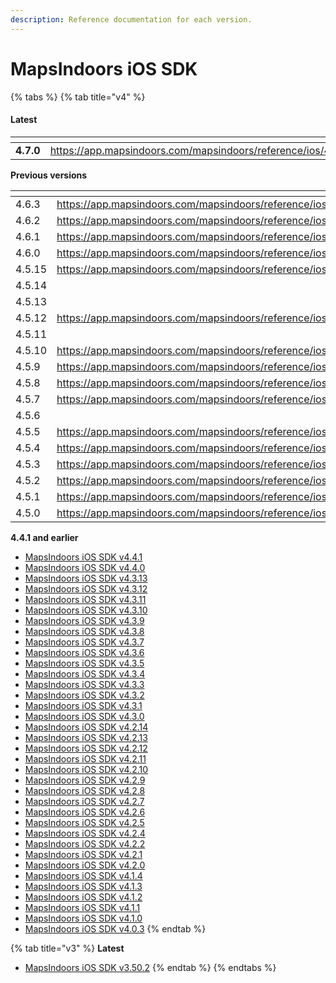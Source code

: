 ```yaml
---
description: Reference documentation for each version.
---
```


# MapsIndoors iOS SDK

{% tabs %}
{% tab title="v4" %}
#### **Latest**[**​**](https://docs.mapsindoors.com/reference-docs/ios#latest-1)

<table data-view="cards"><thead><tr><th></th><th data-hidden data-card-target data-type="content-ref"></th></tr></thead><tbody><tr><td><strong>4.7.0</strong></td><td><a href="https://app.mapsindoors.com/mapsindoors/reference/ios/4.7.0/documentation/mapsindoors/">https://app.mapsindoors.com/mapsindoors/reference/ios/4.7.0/documentation/mapsindoors/</a></td></tr></tbody></table>

**Previous versions**[**​**](https://docs.mapsindoors.com/reference-docs/ios#previous-versions)

<table data-view="cards"><thead><tr><th></th><th data-hidden data-card-target data-type="content-ref"></th></tr></thead><tbody><tr><td>4.6.3</td><td><a href="https://app.mapsindoors.com/mapsindoors/reference/ios/4.6.3/documentation/mapsindoors/">https://app.mapsindoors.com/mapsindoors/reference/ios/4.6.3/documentation/mapsindoors/</a></td></tr><tr><td>4.6.2</td><td><a href="https://app.mapsindoors.com/mapsindoors/reference/ios/4.6.2/documentation/mapsindoors/">https://app.mapsindoors.com/mapsindoors/reference/ios/4.6.2/documentation/mapsindoors/</a></td></tr><tr><td>4.6.1</td><td><a href="https://app.mapsindoors.com/mapsindoors/reference/ios/4.6.1/documentation/mapsindoors/">https://app.mapsindoors.com/mapsindoors/reference/ios/4.6.1/documentation/mapsindoors/</a></td></tr><tr><td>4.6.0</td><td><a href="https://app.mapsindoors.com/mapsindoors/reference/ios/4.6.0/documentation/mapsindoors/">https://app.mapsindoors.com/mapsindoors/reference/ios/4.6.0/documentation/mapsindoors/</a></td></tr><tr><td>4.5.15</td><td><a href="https://app.mapsindoors.com/mapsindoors/reference/ios/4.5.15/documentation/mapsindoors/">https://app.mapsindoors.com/mapsindoors/reference/ios/4.5.15/documentation/mapsindoors/</a></td></tr><tr><td>4.5.14</td><td></td></tr><tr><td>4.5.13</td><td></td></tr><tr><td>4.5.12</td><td><a href="https://app.mapsindoors.com/mapsindoors/reference/ios/4.5.12/documentation/mapsindoors/">https://app.mapsindoors.com/mapsindoors/reference/ios/4.5.12/documentation/mapsindoors/</a></td></tr><tr><td>4.5.11</td><td></td></tr><tr><td>4.5.10</td><td><a href="https://app.mapsindoors.com/mapsindoors/reference/ios/4.5.10/documentation/mapsindoors/">https://app.mapsindoors.com/mapsindoors/reference/ios/4.5.10/documentation/mapsindoors/</a></td></tr><tr><td>4.5.9</td><td><a href="https://app.mapsindoors.com/mapsindoors/reference/ios/4.5.9/documentation/mapsindoors/">https://app.mapsindoors.com/mapsindoors/reference/ios/4.5.9/documentation/mapsindoors/</a></td></tr><tr><td>4.5.8</td><td><a href="https://app.mapsindoors.com/mapsindoors/reference/ios/4.5.8/documentation/mapsindoors/">https://app.mapsindoors.com/mapsindoors/reference/ios/4.5.8/documentation/mapsindoors/</a></td></tr><tr><td>4.5.7</td><td><a href="https://app.mapsindoors.com/mapsindoors/reference/ios/4.5.7/documentation/mapsindoors/">https://app.mapsindoors.com/mapsindoors/reference/ios/4.5.7/documentation/mapsindoors/</a></td></tr><tr><td>4.5.6</td><td></td></tr><tr><td>4.5.5</td><td><a href="https://app.mapsindoors.com/mapsindoors/reference/ios/4.5.5/documentation/mapsindoors/">https://app.mapsindoors.com/mapsindoors/reference/ios/4.5.5/documentation/mapsindoors/</a></td></tr><tr><td>4.5.4</td><td><a href="https://app.mapsindoors.com/mapsindoors/reference/ios/4.5.4/documentation/mapsindoors/">https://app.mapsindoors.com/mapsindoors/reference/ios/4.5.4/documentation/mapsindoors/</a></td></tr><tr><td>4.5.3</td><td><a href="https://app.mapsindoors.com/mapsindoors/reference/ios/4.5.3/documentation/mapsindoors/">https://app.mapsindoors.com/mapsindoors/reference/ios/4.5.3/documentation/mapsindoors/</a></td></tr><tr><td>4.5.2</td><td><a href="https://app.mapsindoors.com/mapsindoors/reference/ios/4.5.2/documentation/mapsindoors/">https://app.mapsindoors.com/mapsindoors/reference/ios/4.5.2/documentation/mapsindoors/</a></td></tr><tr><td>4.5.1</td><td><a href="https://app.mapsindoors.com/mapsindoors/reference/ios/4.5.1/documentation/mapsindoors/">https://app.mapsindoors.com/mapsindoors/reference/ios/4.5.1/documentation/mapsindoors/</a></td></tr><tr><td>4.5.0</td><td><a href="https://app.mapsindoors.com/mapsindoors/reference/ios/4.5.0/documentation/mapsindoors/">https://app.mapsindoors.com/mapsindoors/reference/ios/4.5.0/documentation/mapsindoors/</a></td></tr></tbody></table>

**4.4.1 and earlier**

* [MapsIndoors iOS SDK v4.4.1](https://app.mapsindoors.com/mapsindoors/reference/ios/4.4.1/documentation/mapsindoors/)
* [MapsIndoors iOS SDK v4.4.0](https://app.mapsindoors.com/mapsindoors/reference/ios/4.4.0/documentation/mapsindoors/)
* [MapsIndoors iOS SDK v4.3.13](https://app.mapsindoors.com/mapsindoors/reference/ios/4.3.13/documentation/mapsindoors/)
* [MapsIndoors iOS SDK v4.3.12](https://app.mapsindoors.com/mapsindoors/reference/ios/4.3.12/documentation/mapsindoors/)
* [MapsIndoors iOS SDK v4.3.11](https://app.mapsindoors.com/mapsindoors/reference/ios/4.3.11/documentation/mapsindoors/)
* [MapsIndoors iOS SDK v4.3.10](https://app.mapsindoors.com/mapsindoors/reference/ios/4.3.10/documentation/mapsindoors/)
* [MapsIndoors iOS SDK v4.3.9](https://app.mapsindoors.com/mapsindoors/reference/ios/4.3.9/documentation/mapsindoors/)
* [MapsIndoors iOS SDK v4.3.8](https://app.mapsindoors.com/mapsindoors/reference/ios/4.3.8/documentation/mapsindoors/)
* [MapsIndoors iOS SDK v4.3.7](https://app.mapsindoors.com/mapsindoors/reference/ios/4.3.7/documentation/mapsindoors/)
* [MapsIndoors iOS SDK v4.3.6](https://app.mapsindoors.com/mapsindoors/reference/ios/4.3.6/documentation/mapsindoors/)
* [MapsIndoors iOS SDK v4.3.5](https://app.mapsindoors.com/mapsindoors/reference/ios/4.3.5/documentation/mapsindoors/)
* [MapsIndoors iOS SDK v4.3.4](https://app.mapsindoors.com/mapsindoors/reference/ios/4.3.4/documentation/mapsindoors/)
* [MapsIndoors iOS SDK v4.3.3](https://app.mapsindoors.com/mapsindoors/reference/ios/4.3.3/documentation/mapsindoors/)
* [MapsIndoors iOS SDK v4.3.2](https://app.mapsindoors.com/mapsindoors/reference/ios/4.3.2/documentation/mapsindoors/)
* [MapsIndoors iOS SDK v4.3.1](https://app.mapsindoors.com/mapsindoors/reference/ios/4.3.1/documentation/mapsindoors/)
* [MapsIndoors iOS SDK v4.3.0](https://app.mapsindoors.com/mapsindoors/reference/ios/4.3.0/documentation/mapsindoors/)
* [MapsIndoors iOS SDK v4.2.14](https://app.mapsindoors.com/mapsindoors/reference/ios/4.2.14/documentation/mapsindoors/)
* [MapsIndoors iOS SDK v4.2.13](https://app.mapsindoors.com/mapsindoors/reference/ios/4.2.13/documentation/mapsindoors/)
* [MapsIndoors iOS SDK v4.2.12](https://app.mapsindoors.com/mapsindoors/reference/ios/4.2.12/documentation/mapsindoors/)
* [MapsIndoors iOS SDK v4.2.11](https://app.mapsindoors.com/mapsindoors/reference/ios/4.2.11/documentation/mapsindoors/)
* [MapsIndoors iOS SDK v4.2.10](https://app.mapsindoors.com/mapsindoors/reference/ios/4.2.10/documentation/mapsindoors/)
* [MapsIndoors iOS SDK v4.2.9](https://app.mapsindoors.com/mapsindoors/reference/ios/4.2.9/documentation/mapsindoors/)
* [MapsIndoors iOS SDK v4.2.8](https://app.mapsindoors.com/mapsindoors/reference/ios/4.2.8/documentation/mapsindoors/)
* [MapsIndoors iOS SDK v4.2.7](https://app.mapsindoors.com/mapsindoors/reference/ios/4.2.7/documentation/mapsindoors/)
* [MapsIndoors iOS SDK v4.2.6](https://app.mapsindoors.com/mapsindoors/reference/ios/4.2.6/documentation/mapsindoors/)
* [MapsIndoors iOS SDK v4.2.5](https://app.mapsindoors.com/mapsindoors/reference/ios/4.2.5/documentation/mapsindoors/)
* [MapsIndoors iOS SDK v4.2.4](https://app.mapsindoors.com/mapsindoors/reference/ios/4.2.4/documentation/mapsindoors/)
* [MapsIndoors iOS SDK v4.2.2](https://app.mapsindoors.com/mapsindoors/reference/ios/4.2.2/documentation/mapsindoors/)
* [MapsIndoors iOS SDK v4.2.1](https://app.mapsindoors.com/mapsindoors/reference/ios/4.2.1/documentation/mapsindoors/)
* [MapsIndoors iOS SDK v4.2.0](https://app.mapsindoors.com/mapsindoors/reference/ios/4.2.0/documentation/mapsindoors/)
* [MapsIndoors iOS SDK v4.1.4](https://app.mapsindoors.com/mapsindoors/reference/ios/4.1.4/documentation/mapsindoors/)
* [MapsIndoors iOS SDK v4.1.3](https://app.mapsindoors.com/mapsindoors/reference/ios/4.1.3/documentation/mapsindoors/)
* [MapsIndoors iOS SDK v4.1.2](https://app.mapsindoors.com/mapsindoors/reference/ios/4.1.2/documentation/mapsindoors/)
* [MapsIndoors iOS SDK v4.1.1](https://app.mapsindoors.com/mapsindoors/reference/ios/4.1.1/documentation/mapsindoors/)
* [MapsIndoors iOS SDK v4.1.0](https://app.mapsindoors.com/mapsindoors/reference/ios/4.1.0/documentation/mapsindoors/)
* [MapsIndoors iOS SDK v4.0.3](https://app.mapsindoors.com/mapsindoors/reference/ios/v4-doc/documentation/mapsindoors/)
{% endtab %}

{% tab title="v3" %}
**Latest**[**​**](https://docs.mapsindoors.com/reference-docs/ios#latest-2)

* [MapsIndoors iOS SDK v3.50.2](https://app.mapsindoors.com/mapsindoors/reference/ios/v3/classes.html)
{% endtab %}
{% endtabs %}
